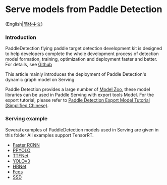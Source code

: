 # Serve models from Paddle Detection

(English|[简体中文](./README_CN.md))

### Introduction

PaddleDetection flying paddle target detection development kit is designed to help developers complete the whole development process of detection model formation, training, optimization and deployment faster and better. For details, see [Github](https://github.com/PaddlePaddle/PaddleDetection/tree/master)

This article mainly introduces the deployment of Paddle Detection's dynamic graph model on Serving.

Paddle Detection provides a large number of [Model Zoo](https://github.com/PaddlePaddle/PaddleDetection/blob/master/docs/MODEL_ZOO_cn.md), these model libraries can be used in Paddle Serving with export tools Model. For the export tutorial, please refer to [Paddle Detection Export Model Tutorial (Simplified Chinese)](https://github.com/PaddlePaddle/PaddleDetection/blob/master/deploy/EXPORT_MODEL.md).

### Serving example
Several examples of PaddleDetection models used in Serving are given in this folder
All examples support TensorRT.

- [Faster RCNN](./faster_rcnn_r50_fpn_1x_coco)
- [PPYOLO](./ppyolo_r50vd_dcn_1x_coco)
- [TTFNet](./ttfnet_darknet53_1x_coco)
- [YOLOv3](./yolov3_darknet53_270e_coco)
- [HRNet](./faster_rcnn_hrnetv2p_w18_1x)
- [Fcos](./fcos_dcn_r50_fpn_1x_coco)
- [SSD](./ssd_vgg16_300_240e_voc/)
